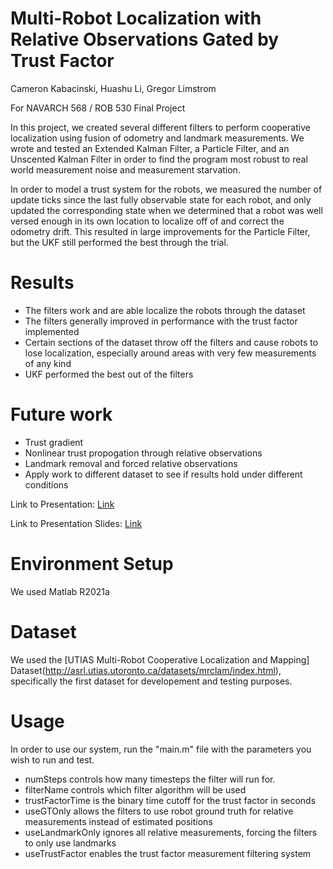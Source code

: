 # Multi-Robot Localization with Relative Observations Gated by Trust Factor
Cameron Kabacinski, Huashu Li, Gregor Limstrom

For NAVARCH 568 / ROB 530 Final Project

In this project, we created several different filters to perform cooperative localization using fusion of odometry and landmark measurements. We wrote and tested an Extended Kalman Filter, a Particle Filter, and an Unscented Kalman Filter in order to find the program most robust to real world measurement noise and measurement starvation. 

In order to model a trust system for the robots, we measured the number of update ticks since the last fully observable state for each robot, and only updated the corresponding state when we determined that a robot was well versed enough in its own location to localize off of and correct the odometry drift. This resulted in large improvements for the Particle Filter, but the UKF still performed the best through the trial. 

# Results
- The filters work and are able localize the robots through the dataset
- The filters generally improved in performance with the trust factor implemented
- Certain sections of the dataset throw off the filters and cause robots to lose localization, especially around areas with very few measurements of any kind
- UKF performed the best out of the filters

# Future work
- Trust gradient
- Nonlinear trust propogation through relative observations
- Landmark removal and forced relative observations
- Apply work to different dataset to see if results hold under different conditions

Link to Presentation: [Link](https://www.youtube.com/watch?v=r0BZHNcIqdw)

Link to Presentation Slides: [Link](https://docs.google.com/presentation/d/1VIBYjhWs4f2Vct2t7GQAV90KE2pGuMCUh0T6ZfCsncY/edit?usp=sharing)

# Environment Setup
We used Matlab R2021a
  
# Dataset
We used the [UTIAS Multi-Robot Cooperative Localization and Mapping] Dataset(http://asrl.utias.utoronto.ca/datasets/mrclam/index.html), specifically the first dataset for developement and testing purposes.
  
# Usage
In order to use our system, run the "main.m" file with the parameters you wish to run and test. 
- numSteps controls how many timesteps the filter will run for. 
- filterName controls which filter algorithm will be used
- trustFactorTime is the binary time cutoff for the trust factor in seconds
- useGTOnly allows the filters to use robot ground truth for relative measurements instead of estimated positions
- useLandmarkOnly ignores all relative measurements, forcing the filters to only use landmarks
- useTrustFactor enables the trust factor measurement filtering system
